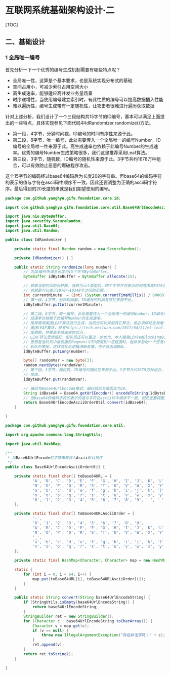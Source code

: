 # 互联网系统基础架构设计·二
[TOC]

## 二、基础设计
### 1 全局唯一编号
首先分析一下一个优秀的编号生成机制需要有哪些特点呢？
- 全局唯一性，这算是个基本要求，也是系统实现分布式的基础
- 空间占用小，可减少索引占用空间大小
- 高生成速率，能够适应高并发业务量场景
- 时序递增性，当使用编号建立索引时，有此性质的编号可以提高数据插入性能
- 难以遍历性，编号生成带有一定随机性，让攻击者很难进行遍历获取数据

针对上述分析，我们设计了一个三段结构共15字节的ID编号，基本可以满足上面提出的一些特点，具体实现参见下面代码中IdRandomizer.randomize()方法。
- 第一段，4字节，分钟时间戳，ID编号的时间有序性来源于此。
- 第二段，8字节，唯一编号，此处需要传入一个全局唯一的编号Number，ID编号的全局唯一性来源于此。高生成速率也依赖于此编号Number的生成速率。优秀的编号Number生成策略很多，我们这里推荐采用Leaf算法。
- 第三段，3字节，随机数，ID编号的随机性来源于此。3字节共约1678万种组合，可以有效防止恶意的爆破程序攻击。

这个15字节的编码经过base64编码后为长度20的字符串。但base64的编码字符的表示的值与字符在ascii码中顺序不一致，因此还要调整为正确的ascii码字符序。最后得到的20长度的串就是我们期望使用的编号。


```java
package com.github.yanghyu.gifu.foundation.core.id;

import com.github.yanghyu.gifu.foundation.core.util.Base64UrlEncodeAsciiOrderUtil;

import java.nio.ByteBuffer;
import java.security.SecureRandom;
import java.util.Base64;
import java.util.Random;

public class IdRandomizer {

    private static final Random random = new SecureRandom();

    private IdRandomizer() { }

    public static String randomize(long number) {
        // 为ID编号申请总长度为15个字节ByteBuffer。
        ByteBuffer idByteBuffer = ByteBuffer.allocate(15);

        // 获取当前时间的分钟数，强转为int类型后，四个字节共可表示时间范围是8378年。
        // 也就是可以表示1970～10348年之间的范围。
        int currentMinute  = (int) (System.currentTimeMillis() / 60000);
        // 第一段，4字节，分钟时间戳，ID编号的时间有序性来源于此。
        idByteBuffer.putInt(currentMinute);

        // 第二段，8字节，唯一编号，此处需要传入一个全局唯一的编号Number，ID编号的全局唯一性来源于此。高生
        // 成速率也依赖于此编号Number的生成速率。
        // 推荐使用美团LEAF算法进行生成，当然也可以采用其它算法，但必须保证全局唯一性。
        // 美团LEAF算法，参考https://tech.meituan.com/2017/04/21/mt-leaf.html 该算法具有降低数据
        // 库依赖，并提高生成速率的优点。
        // LEAF算法思想很好，但实现还可以更进一步优化，本人使用LinkedBlockingQueue对其进行了改写，主要
        // 思想是当队列中最前面的Segment中ID使用到一定程度时，就异步启动一个任务线程去加载一个新的Segment
        // 到队列末尾，这样改写后逻辑清晰易懂，也不易出现BUG。
        idByteBuffer.putLong(number);

        byte[] randomVar = new byte[3];
        random.nextBytes(randomVar);
        // 第三段，3字节，随机数，ID编号的随机性来源于此。3字节共约1678万种组合，可以有效防止恶意的爆破程序
        // 攻击。
        idByteBuffer.put(randomVar);

        // 编码为Base64UrlEncode格式，编码后的长度固定为20。
        String idBase64 = Base64.getUrlEncoder().encodeToString(idByteBuffer.array());
        // 但base64的编码字符的表示的值与字符在ascii码中顺序不一致，因此还要调整为正确的ascii码字符序。
        return Base64UrlEncodeAsciiOrderUtil.convert(idBase64);
    }

}
```
```java
package com.github.yanghyu.gifu.foundation.core.util;

import org.apache.commons.lang.StringUtils;

import java.util.HashMap;

/**
 * 将Base64UrlEncode的字符串转换为Ascii默认排序
 */
public class Base64UrlEncodeAsciiOrderUtil {

    private static final char[] toBase64URL = {
            'A', 'B', 'C', 'D', 'E', 'F', 'G', 'H', 'I', 'J', 'K', 'L', 'M',
            'N', 'O', 'P', 'Q', 'R', 'S', 'T', 'U', 'V', 'W', 'X', 'Y', 'Z',
            'a', 'b', 'c', 'd', 'e', 'f', 'g', 'h', 'i', 'j', 'k', 'l', 'm',
            'n', 'o', 'p', 'q', 'r', 's', 't', 'u', 'v', 'w', 'x', 'y', 'z',
            '0', '1', '2', '3', '4', '5', '6', '7', '8', '9', '-', '_'
    };

    private static final char[] toBase64URLAsciiOrder = {
            '-',
            '0', '1', '2', '3', '4', '5', '6', '7', '8', '9',
            'A', 'B', 'C', 'D', 'E', 'F', 'G', 'H', 'I', 'J', 'K', 'L', 'M',
            'N', 'O', 'P', 'Q', 'R', 'S', 'T', 'U', 'V', 'W', 'X', 'Y', 'Z',
            '_',
            'a', 'b', 'c', 'd', 'e', 'f', 'g', 'h', 'i', 'j', 'k', 'l', 'm',
            'n', 'o', 'p', 'q', 'r', 's', 't', 'u', 'v', 'w', 'x', 'y', 'z'
    };

    private static final HashMap<Character, Character> map = new HashMap<>();

    static {
        for (int i = 0; i < 64; i++) {
            map.put(toBase64URL[i], toBase64URLAsciiOrder[i]);
        }
    }

    public static String convert(String base64UrlEncodeString) {
        if (StringUtils.isEmpty(base64UrlEncodeString)) {
            return base64UrlEncodeString;
        }
        StringBuilder ret = new StringBuilder();
        for (Character c : base64UrlEncodeString.toCharArray()) {
            Character v = map.get(c);
            if (v == null) {
                throw new IllegalArgumentException("存在非法字符：" + c);
            }
            ret.append(v);
        }
        return ret.toString();
    }

}
```
